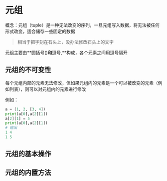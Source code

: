 # 元组
概念：元组（tuple）是一种无法改变的序列，一旦元组写入数据，将无法被任何形式改变，适合储存一些固定的数据

> 相当于把字刻在石头上，没办法修改石头上的文字

元组主要由**圆括号()**和**逗号,**构成，各个元素之间用逗号隔开

## 元组的不可变性
每个元组内部的元素无法修改，但如果元组内的元素是一个可以被改变的元素（例如列表），则可以对元组内的元素进行修改

例如：
``` Python
a = (1, 2, [3, 4])
print(a[0],a[2][1])
a[2][1] = 5
print(a[0],a[2][1])
# 输出
1 4
1 5
```

## 元组的基本操作

## 元组的内置方法